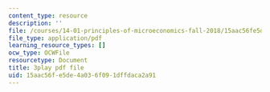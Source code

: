```yaml
---
content_type: resource
description: ''
file: /courses/14-01-principles-of-microeconomics-fall-2018/15aac56fe5de4a036f091dffdaca2a91_B6wI0CE4GjM.pdf
file_type: application/pdf
learning_resource_types: []
ocw_type: OCWFile
resourcetype: Document
title: 3play pdf file
uid: 15aac56f-e5de-4a03-6f09-1dffdaca2a91
---
```

